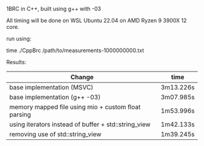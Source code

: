 
1BRC in C++, built using g++ with -03

All timing will be done on WSL Ubuntu 22.04 on AMD Ryzen 9 3900X 12 core.

run using: 

time ./CppBrc /path/to/measurements-1000000000.txt

Results:

 |         Change                                          |      time   | 
 |---------------------------------------------------------|-------------|
 | base implementation (MSVC)                              | 3m13.226s   |
 | base implementation (g++ -03)                           | 3m07.985s   |
 | memory mapped file using mio + custom float parsing     | 1m53.996s   |
 | using iterators instead of buffer + std::string_view    | 1m42.133s   |
 | removing use of std::string_view                        | 1m39.245s   |